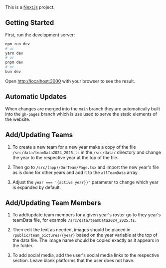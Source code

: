 This is a [Next.js](https://nextjs.org) project.

## Getting Started

First, run the development server:

```bash
npm run dev
# or
yarn dev
# or
pnpm dev
# or
bun dev
```

Open [http://localhost:3000](http://localhost:3000) with your browser to see the result.

## Automatic Updates

When changes are merged into the ```main``` branch they are automatically built into the ```gh-pages``` branch which is use used to serve the static elements of the website.

<!--### `npm run deploy`

This deploys the static elements to the gh-pages branch for the github page-->

## Add/Updating Teams

1. To create a new team for a new year make a copy of the file ```/src/data/teamData2024_2025.ts``` in the ```/src/data/``` directory and change the year to the respective year at the top of the file.

2. Then go to ```/src/(app)/OurTeam/Page.tsx``` and import the new year's file as is done for other years and add it to the `allTeamData` array.
   
3. Adjust the ``year === '{active year}}'`` parameter to change which year is expanded by default.

## Add/Updating Team Members

1. To add/update team members for a given year's roster go to they year's teamData file, for example ```/src/data/teamData2024_2025.ts```.

2. Then edit the text as needed, images should be placed in ```/public/team_pictures/{year}``` based on the year variable at the top of the data file. The image name should be copied exactly as it appears in the folder.

3. To add social media, add the user's social media links to the respective section. Leave blank platforms that the user does not have.
